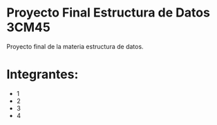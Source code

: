 # Proyecto Final Estructura de Datos 3CM45
Proyecto final de la materia estructura de datos.
# Integrantes:
  * 1 
  * 2
  * 3
  * 4
